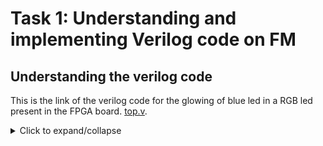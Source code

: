 # Task 1: Understanding and implementing Verilog code on FM
## Understanding the verilog code
This is the link of the verilog code for the glowing of blue led in a RGB led present in the FPGA board. [top.v](https://github.com/thesourcerer8/VSDSquadron_FM/blob/main/led_blue/top.v). 
<details>
  <summary>Click to expand/collapse</summary>
The first section of the verilog code says 
+ led_red,led_blue,led_green  These are the output wires that controls the clors of RGB led which carries output of logic 1 or 0
+ hw_clk  It is a clock that provides clock signals to the module"s timing.
+ testwire  it is connected to bit 5  of the frequency counter
* hiiii
